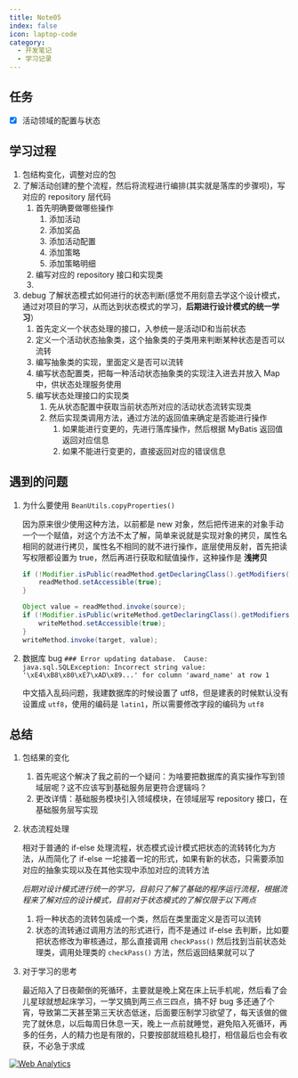 ```yaml
---
title: Note05
index: false
icon: laptop-code
category:
  - 开发笔记
  - 学习记录
---
```


## 任务

- [x] 活动领域的配置与状态

## 学习过程

1. 包结构变化，调整对应的包
2. 了解活动创建的整个流程，然后将流程进行编排(其实就是落库的步骤呗)，写对应的 repository 层代码
   1. 首先明确要做哪些操作
      1. 添加活动
      2. 添加奖品
      3. 添加活动配置
      4. 添加策略
      5. 添加策略明细
   2. 编写对应的 repository 接口和实现类
   3. 
3. debug 了解状态模式如何进行的状态判断(感觉不用刻意去学这个设计模式，通过对项目的学习，从而达到状态模式的学习，**后期进行设计模式的统一学习**）
   1. 首先定义一个状态处理的接口，入参统一是活动ID和当前状态
   2. 定义一个活动状态抽象类，这个抽象类的子类用来判断某种状态是否可以流转
   3. 编写抽象类的实现，里面定义是否可以流转
   4. 编写状态配置类，把每一种活动状态抽象类的实现注入进去并放入 Map 中，供状态处理服务使用
   5. 编写状态处理接口的实现类
      1. 先从状态配置中获取当前状态所对应的活动状态流转实现类
      2. 然后实现类调用方法，通过方法的返回值来确定是否能进行操作
         1. 如果能进行变更的，先进行落库操作，然后根据 MyBatis 返回值返回对应信息
         2. 如果不能进行变更的，直接返回对应的错误信息

## 遇到的问题

1. 为什么要使用 `BeanUtils.copyProperties()`

   因为原来很少使用这种方法，以前都是 new 对象，然后把传进来的对象手动一个一个赋值，对这个方法不太了解，简单来说就是实现对象的拷贝，属性名相同的就进行拷贝，属性名不相同的就不进行操作，底层使用反射，首先把读写权限都设置为 true，然后再进行获取和赋值操作，这种操作是 **浅拷贝**

   ```java
   if (!Modifier.isPublic(readMethod.getDeclaringClass().getModifiers())) {
       readMethod.setAccessible(true);
   }
   
   Object value = readMethod.invoke(source);
   if (!Modifier.isPublic(writeMethod.getDeclaringClass().getModifiers())) {
       writeMethod.setAccessible(true);
   }
   writeMethod.invoke(target, value);
   ```

2. 数据库 bug `### Error updating database.  Cause: java.sql.SQLException: Incorrect string value: '\xE4\xB8\x80\xE7\xAD\x89...' for column 'award_name' at row 1`

   中文插入乱码问题，我建数据库的时候设置了 utf8，但是建表的时候默认没有设置成 `utf8`，使用的编码是 `latin1`，所以需要修改字段的编码为 `utf8`

## 总结

1. 包结果的变化

   1. 首先呢这个解决了我之前的一个疑问：为啥要把数据库的真实操作写到领域层呢？这不应该写到基础服务层更符合逻辑吗？
   2. 更改详情：基础服务模块引入领域模块，在领域层写 repository 接口，在基础服务层写实现

2. 状态流程处理

   相对于普通的 if-else 处理流程，状态模式设计模式把状态的流转转化为方法，从而简化了 if-else 一坨接着一坨的形式，如果有新的状态，只需要添加对应的抽象实现以及在其他实现中添加对应的流转方法

   *后期对设计模式进行统一的学习，目前只了解了基础的程序运行流程，根据流程来了解对应的设计模式，目前对于状态模式的了解仅限于以下两点*

   1. 将一种状态的流转包装成一个类，然后在类里面定义是否可以流转
   2. 状态的流转通过调用方法的形式进行，而不是通过 if-else 去判断，比如要把状态修改为审核通过，那么直接调用 `checkPass()` 然后找到当前状态处理类，调用处理类的 `checkPass()` 方法，然后返回结果就可以了

3. 对于学习的思考

   最近陷入了日夜颠倒的死循环，主要就是晚上窝在床上玩手机呢，然后看了会儿星球就想起床学习，一学又搞到两三点三四点，搞不好 bug 多还通了个宵，导致第二天甚至第三天状态低迷，后面要压制学习欲望了，每天该做的做完了就休息，以后每周日休息一天，晚上一点前就睡觉，避免陷入死循环，再多的任务，人的精力也是有限的，只要按部就班稳扎稳打，相信最后也会有收获，不必急于求成

<!-- Default Statcounter code for PUPPET1og http://HTTP://WWW.PUPPET17.FUN -->
<script type="text/javascript">
var sc_project=13017442; 
var sc_invisible=0; 
var sc_security="1313702b"; 
var scJsHost = "https://";
document.write("<sc"+"ript type='text/javascript' src='" + scJsHost+
"statcounter.com/counter/counter.js'></"+"script>");
</script>
<noscript><div class="statcounter"><a title="Web Analytics"
href="https://statcounter.com/" target="_blank"><img class="statcounter"
src="https://c.statcounter.com/13017442/0/1313702b/0/" alt="Web Analytics"
referrerPolicy="no-referrer-when-downgrade"></a></div></noscript>
<!-- End of Statcounter Code -->